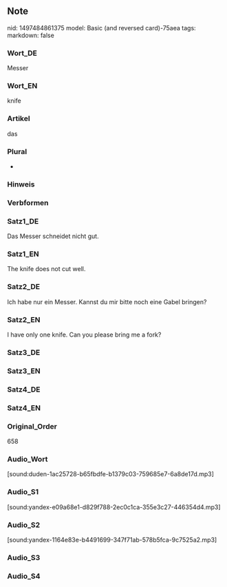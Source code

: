 ## Note
nid: 1497484861375
model: Basic (and reversed card)-75aea
tags: 
markdown: false

### Wort_DE
Messer

### Wort_EN
knife

### Artikel
das

### Plural
-

### Hinweis


### Verbformen


### Satz1_DE
Das Messer schneidet nicht gut.

### Satz1_EN
The knife does not cut well.

### Satz2_DE
Ich habe nur ein Messer. Kannst du mir bitte noch eine Gabel bringen?

### Satz2_EN
I have only one knife. Can you please bring me a fork?

### Satz3_DE


### Satz3_EN


### Satz4_DE


### Satz4_EN


### Original_Order
658

### Audio_Wort
[sound:duden-1ac25728-b65fbdfe-b1379c03-759685e7-6a8de17d.mp3]

### Audio_S1
[sound:yandex-e09a68e1-d829f788-2ec0c1ca-355e3c27-446354d4.mp3]

### Audio_S2
[sound:yandex-1164e83e-b4491699-347f71ab-578b5fca-9c7525a2.mp3]

### Audio_S3


### Audio_S4

